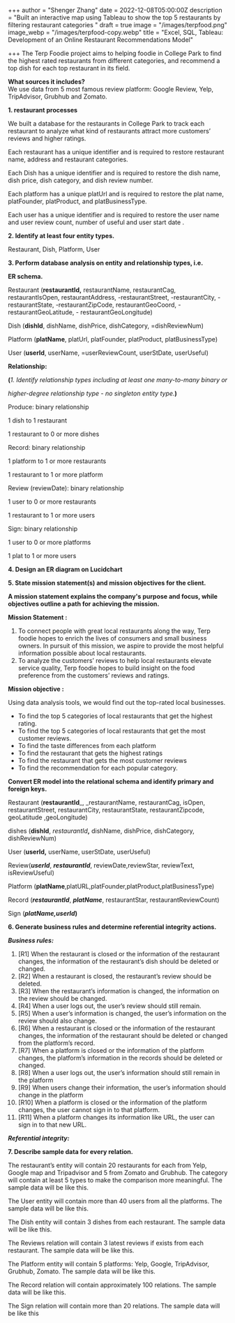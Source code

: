 +++
author = "Shenger Zhang"
date = 2022-12-08T05:00:00Z
description = "Built an interactive map using Tableau to show the top 5 restaurants by filtering restaurant categories "
draft = true
image = "/images/terpfood.png"
image_webp = "/images/terpfood-copy.webp"
title = "Excel, SQL, Tableau: Development of an Online Restaurant Recommendations Model"

+++
The Terp Foodie project aims to helping foodie in College Park to find the highest rated restaurants from different categories, and recommend a top dish for each top restaurant in its field.

**What sources it includes?**  
We use data from 5 most famous review platform: Google Review, Yelp, TripAdvisor, Grubhub and Zomato.

**1. restaurant processes**

We built a database for the restaurants in College Park to track each restaurant to analyze what kind of restaurants attract more customers’ reviews and higher ratings.

Each restaurant has a unique identifier and is required to restore restaurant name, address and restaurant categories.

Each Dish has a unique identifier and is required to restore the dish name, dish price, dish category, and dish review number.

Each platform has a unique platUrl and is required to restore the plat name, platFounder, platProduct, and platBusinessType.

Each user has a unique identifier and is required to restore the user name and user review count, number of useful and user start date .

**2. Identify at least four entity types.**

Restaurant, Dish, Platform, User

**3. Perform database analysis on entity and relationship types, i.e.**

**ER schema.**

Restaurant (**restaurantId,** restaurantName, restaurantCag, restaurantIsOpen, restaurantAddress, -restaurantStreet, -restaurantCity, -restaurantState, -restaurantZipCode, restaurantGeoCoord, -restaurantGeoLatitude, - restaurantGeoLongitude)

Dish (**dishId**, dishName, dishPrice, dishCategory, =dishReviewNum)

Platform (**platName**, platUrl, platFounder, platProduct, platBusinessType)

User (**userId**, userName, =userReviewCount, userStDate, userUseful)

**Relationship:**

**(**_1. Identify relationship types including at least one many-to-many binary or_

_higher-degree relationship type - no singleton entity type._**)**

Produce: binary relationship

1 dish to 1 restaurant

1 restaurant to 0 or more dishes

Record: binary relationship

1 platform to 1 or more restaurants

1 restaurant to 1 or more platform

Review (reviewDate): binary relationship

1 user to 0 or more restaurants

1 restaurant to 1 or more users

Sign: binary relationship

1 user to 0 or more platforms

1 plat to 1 or more users

  
 

**4. Design an ER diagram on Lucidchart**

**5. State mission statement(s) and mission objectives for the client.**

**A mission statement explains the company's purpose and focus, while objectives outline a path for achieving the mission.**

**Mission Statement :**

1. To connect people with great local restaurants along the way, Terp foodie hopes to enrich the lives of consumers and small business owners. In pursuit of this mission, we aspire to provide the most helpful information possible about local restaurants.
2. To analyze the customers’ reviews to help local restaurants elevate service quality, Terp foodie hopes to build insight on the food preference from the customers’ reviews and ratings.

**Mission objective :**

Using data analysis tools, we would find out the top-rated local businesses.

  
 

* To find the top 5 categories of local restaurants that get the highest rating.
* To find the top 5 categories of local restaurants that get the most customer reviews.
* To find the taste differences from each platform
* To find the restaurant that gets the highest ratings
* To find the restaurant that gets the most customer reviews
* To find the recommendation for each popular category.

**Convert ER model into the relational schema and identify primary and foreign keys.**

Restaurant (**restaurantId**_, _restaurantName, restaurantCag, isOpen, restaurantStreet, restaurantCity, restaurantState, restaurantZipcode, geoLatitude ,geoLongitude)

  
 dishes (**dishId**, _restaurantId_**,** dishName, dishPrice, dishCategory, dishReviewNum)

  
 User (**userId,** userName, userStDate, userUseful)

  
 Review(**_userId_**, **_restaurantId_**, reviewDate,reviewStar, reviewText, isReviewUseful)

Platform (**platName**,platURL,platFounder,platProduct,platBusinessType)

  
 Record (**_restaurantId_**, **_platName_**, restaurantStar, restaurantReviewCount)

Sign (**_platName,userId_)**

  
 

**6. Generate business rules and determine referential integrity actions.**

**_Business rules:_**

 1. \[R1\] When the restaurant is closed or the information of the restaurant changes, the information of the restaurant’s dish should be deleted or changed.
 2. \[R2\] When a restaurant is closed, the restaurant’s review should be deleted.
 3. \[R3\] When the restaurant’s information is changed, the information on the review should be changed.
 4. \[R4\] When a user logs out, the user’s review should still remain.
 5. \[R5\] When a user’s information is changed, the user’s information on the review should also change.
 6. \[R6\] When a restaurant is closed or the information of the restaurant changes, the information of the restaurant should be deleted or changed from the platform’s record.
 7. \[R7\] When a platform is closed or the information of the platform changes, the platform’s information in the records should be deleted or changed.
 8. \[R8\] When a user logs out, the user’s information should still remain in the platform
 9. \[R9\] When users change their information, the user’s information should change in the platform
10. \[R10\] When a platform is closed or the information of the platform changes, the user cannot sign in to that platform.
11. \[R11\] When a platform changes its information like URL, the user can sign in to that new URL.

**_Referential integrity:_**

  
 

**7. Describe sample data for every relation.**

The restaurant’s entity will contain 20 restaurants for each from Yelp, Google map and Tripadvisor and 5 from Zomato and Grubhub. The category will contain at least 5 types to make the comparison more meaningful. The sample data will be like this.

The User entity will contain more than 40 users from all the platforms. The sample data will be like this.

The Dish entity will contain 3 dishes from each restaurant. The sample data will be like this.

The Reviews relation will contain 3 latest reviews if exists from each restaurant. The sample data will be like this.

The Platform entity will contain 5 platforms: Yelp, Google, TripAdvisor, Grubhub, Zomato. The sample data will be like this.

The Record relation will contain approximately 100 relations. The sample data will be like this.

The Sign relation will contain more than 20 relations. The sample data will be like this